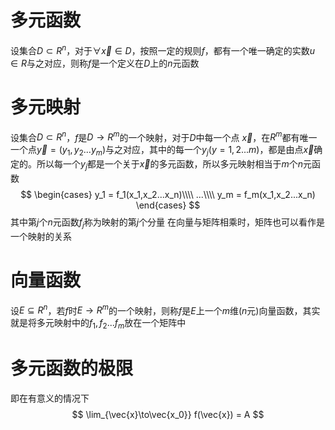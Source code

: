 # 多元函数
设集合$D \subset R^n$，对于$\forall\vec{x}\in D$，按照一定的规则$f$，都有一个唯一确定的实数$u\in R$与之对应，则称$f$是一个定义在$D$上的$n$元函数

# 多元映射
设集合$D \subset R^n$，$f$是$D \to R^m$的一个映射，对于$D$中每一个点 $\vec{x}$，在$R^m$都有唯一一个点$\vec{y}=(y_1,y_2...y_m)$与之对应，其中的每一个$y_j(y = 1,2...m)$，都是由点$\vec{x}$确定的。所以每一个$y_j$都是一个关于$\vec{x}$的多元函数，所以多元映射相当于$m$个$n$元函数
$$
\begin{cases}
y_1 = f_1(x_1,x_2...x_n)\\\\
...\\\\
y_m = f_m(x_1,x_2...x_n)
\end{cases}
$$
其中第$j$个$n$元函数$f_j$称为映射的第$j$个分量
在向量与矩阵相乘时，矩阵也可以看作是一个映射的关系

# 向量函数
设$E\subseteq R^n$，若$f$时$E \to R^m$的一个映射，则称$f$是$E$上一个$m$维($n$元)向量函数，其实就是将多元映射中的$f_1,f_2...f_m$放在一个矩阵中    

# 多元函数的极限
即在有意义的情况下
$$
\lim_{\vec{x}\to\vec{x_0}} f(\vec{x}) = A
$$

